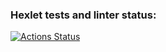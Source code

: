 ### Hexlet tests and linter status:
[![Actions Status](https://github.com/kaguya3222/frontend-project-lvl1/workflows/hexlet-check/badge.svg)](https://github.com/kaguya3222/frontend-project-lvl1/actions)